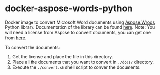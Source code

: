 docker-aspose-words-python
==========================

Docker image to convert Microsoft Word documents using [Aspose.Wrods](https://products.aspose.com/words/) Python library. Documentation of the library can be found [here](https://github.com/aspose-words/Aspose.Words-for-Python-via-.NET).
Note: You will need a license from Aspose to convert documents, you can get one from [here](https://purchase.aspose.com/buy).

To convert the documents:
1. Get the license and place the file in this directory.
2. Place all the documents that you want to convert in `./docs/` directory.
3. Execute the `./convert.sh` shell script to conver the documents.

